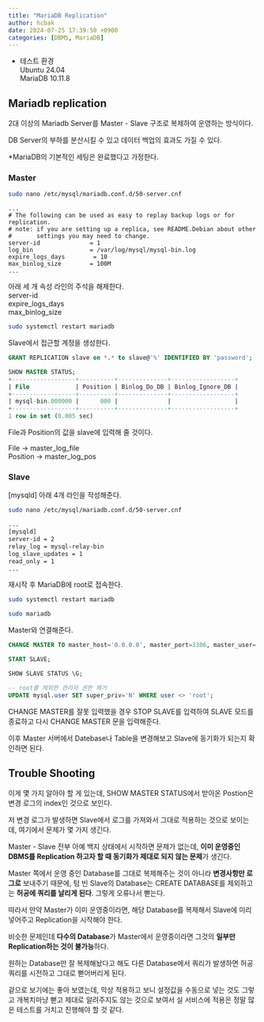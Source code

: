 ```yaml
---
title: "MariaDB Replication"
author: hcbak
date: 2024-07-25 17:39:50 +0900
categories: [DBMS, MariaDB]
---
```


- 테스트 환경  
Ubuntu 24.04  
MariaDB 10.11.8

## Mariadb replication

2대 이상의 Mariadb Server를 Master - Slave 구조로 복제하여 운영하는 방식이다.

DB Server의 부하를 분산시킬 수 있고 데이터 백업의 효과도 가질 수 있다.

\*MariaDB의 기본적인 세팅은 완료했다고 가정한다.  

### Master
```bash
sudo nano /etc/mysql/mariadb.conf.d/50-server.cnf
```

```
...
# The following can be used as easy to replay backup logs or for replication.
# note: if you are setting up a replica, see README.Debian about other
#       settings you may need to change.
server-id              = 1
log_bin                = /var/log/mysql/mysql-bin.log
expire_logs_days        = 10
max_binlog_size        = 100M
...
```
아래 세 개 속성 라인의 주석을 해제한다.  
server-id  
expire_logs_days  
max_binlog_size

```bash
sudo systemctl restart mariadb
```

Slave에서 접근할 계정을 생성한다.

```sql
GRANT REPLICATION slave on *.* to slave@'%' IDENTIFIED BY 'password';
```

```sql
SHOW MASTER STATUS;
+------------------+----------+--------------+------------------+
| File             | Position | Binlog_Do_DB | Binlog_Ignore_DB |
+------------------+----------+--------------+------------------+
| mysql-bin.000000 |      000 |              |                  |
+------------------+----------+--------------+------------------+
1 row in set (0.005 sec)
```
File과 Position의 값을 slave에 입력해 줄 것이다.

File → master_log_file  
Position → master_log_pos

### Slave
[mysqld] 아래 4개 라인을 작성해준다.
```bash
sudo nano /etc/mysql/mariadb.conf.d/50-server.cnf

...
[mysqld]
server-id = 2
relay_log = mysql-relay-bin
log_slave_updates = 1
read_only = 1
...
```

재시작 후 MariaDB에 root로 접속한다.

```bash
sudo systemctl restart mariadb

sudo mariadb
```

Master와 연결해준다.

```sql
CHANGE MASTER TO master_host='0.0.0.0', master_port=3306, master_user='slave', master_password='password', master_log_file='mysql-bin.000000', master_log_pos=0000;

START SLAVE;

SHOW SLAVE STATUS \G;

-- root를 제외한 관리자 권한 제거
UPDATE mysql.user SET super_priv='N' WHERE user <> 'root';
```
CHANGE MASTER를 잘못 입력했을 경우 STOP SLAVE를 입력하여 SLAVE 모드를 종료하고 다시 CHANGE MASTER 문을 입력해준다.

이후 Master 서버에서 Datebase나 Table을 변경해보고 Slave에 동기화가 되는지 확인하면 된다.

## Trouble Shooting

이게 몇 가지 알아야 할 게 있는데, SHOW MASTER STATUS에서 받아온 Postion은 변경 로그의 index인 것으로 보인다.

저 변경 로그가 발생하면 Slave에서 로그를 가져와서 그대로 적용하는 것으로 보이는데, 여기에서 문제가 몇 가지 생긴다.

Master - Slave 전부 아예 백지 상태에서 시작하면 문제가 없는데, **이미 운영중인 DBMS를 Replication 하고자 할 때 동기화가 제대로 되지 않는 문제**가 생긴다.

Master 쪽에서 운영 중인 Database를 그대로 복제해주는 것이 아니라 **변경사항만 로그로** 보내주기 때문에, 텅 빈 Slave의 Database는 CREATE DATABASE를 제외하고는 **허공에 쿼리를 날리게 된다**. 그렇게 오류나서 뻗는다.

따라서 만약 Master가 이미 운영중이라면, 해당 Database를 복제해서 Slave에 미리 넣어주고 Replication을 시작해야 한다.

비슷한 문제인데 **다수의 Database**가 Master에서 운영중이라면 그것의 **일부만 Replication하는 것이 불가능**하다.

원하는 Database만 잘 복제해놨다고 해도 다른 Database에서 쿼리가 발생하면 허공 쿼리를 시전하고 그대로 뻗어버리게 된다.

겉으로 보기에는 좋아 보였는데, 막상 적용하고 보니 설정값을 수동으로 넣는 것도 그렇고 개복치마냥 뻗고 제대로 알려주지도 않는 것으로 보여서 실 서비스에 적용은 정말 많은 테스트를 거치고 진행해야 할 것 같다.
